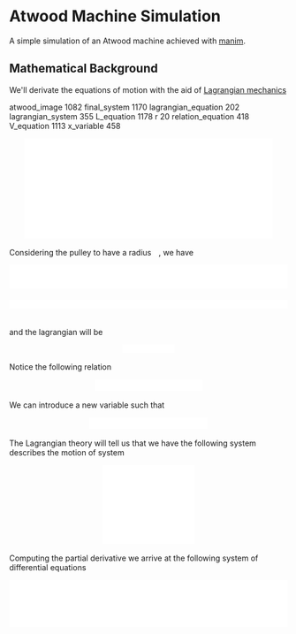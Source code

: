 
# Atwood Machine Simulation

A simple simulation of an Atwood machine achieved with [manim](github.com).

## Mathematical Background

We'll derivate the equations of motion with the aid of [Lagrangian mechanics](https://en.wikipedia.org/wiki/Lagrangian_mechanics)

atwood_image 1082
final_system 1170
lagrangian_equation 202
lagrangian_system 355
L_equation 1178
r 20
relation_equation 418
V_equation 1113
x_variable 458

<div align="center">
  <img src="./tex/atwood_image_white.svg" width="450">
</div>

Considering the pulley to have a radius   <img src="./tex/r_white.svg" width="9.3">, we have

<div align="center">
  <img src="./tex/L_equation_white.svg" width="550">
</div>
<br>
<div align="center">
  <img src="./tex/V_equation_white.svg" width="519">
</div>
<br>

and the lagrangian will be

<div align="center">
  <img src="./tex/lagrangian_equation_white.svg" width="94.3">
</div>

Notice the following relation

<div align="center">
  <img src="./tex/relation_equation_white.svg" width="195">
</div>

We can introduce a new variable such that

<div align="center">
  <img src="./tex/x_variable_white.svg" width="214">
</div>

The Lagrangian theory will tell us that we have the following system describes the motion of system

<div align="center">
  <img src="./tex/lagrangian_system_white.svg" width="165.7">
</div>

Computing the partial derivative we arrive at the following system of differential equations

<div align="center">
  <img src="./tex/final_system_white.svg" width="546">
</div>






